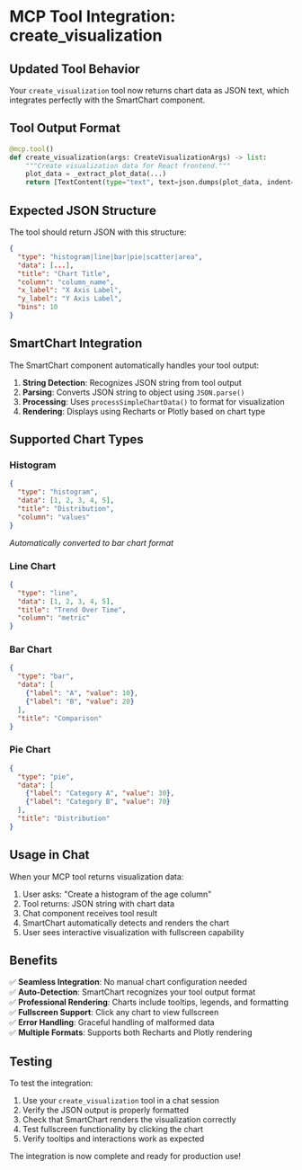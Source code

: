 # MCP Tool Integration: create_visualization

## Updated Tool Behavior

Your `create_visualization` tool now returns chart data as JSON text, which integrates perfectly with the SmartChart component.

## Tool Output Format

```python
@mcp.tool()
def create_visualization(args: CreateVisualizationArgs) -> list:
    """Create visualization data for React frontend."""
    plot_data = _extract_plot_data(...)
    return [TextContent(type="text", text=json.dumps(plot_data, indent=2))]
```

## Expected JSON Structure

The tool should return JSON with this structure:

```json
{
  "type": "histogram|line|bar|pie|scatter|area",
  "data": [...],
  "title": "Chart Title",
  "column": "column_name",
  "x_label": "X Axis Label",
  "y_label": "Y Axis Label",
  "bins": 10
}
```

## SmartChart Integration

The SmartChart component automatically handles your tool output:

1. **String Detection**: Recognizes JSON string from tool output
2. **Parsing**: Converts JSON string to object using `JSON.parse()`
3. **Processing**: Uses `processSimpleChartData()` to format for visualization
4. **Rendering**: Displays using Recharts or Plotly based on chart type

## Supported Chart Types

### Histogram
```json
{
  "type": "histogram",
  "data": [1, 2, 3, 4, 5],
  "title": "Distribution",
  "column": "values"
}
```
*Automatically converted to bar chart format*

### Line Chart
```json
{
  "type": "line",
  "data": [1, 2, 3, 4, 5],
  "title": "Trend Over Time",
  "column": "metric"
}
```

### Bar Chart
```json
{
  "type": "bar",
  "data": [
    {"label": "A", "value": 10},
    {"label": "B", "value": 20}
  ],
  "title": "Comparison"
}
```

### Pie Chart
```json
{
  "type": "pie",
  "data": [
    {"label": "Category A", "value": 30},
    {"label": "Category B", "value": 70}
  ],
  "title": "Distribution"
}
```

## Usage in Chat

When your MCP tool returns visualization data:

1. User asks: "Create a histogram of the age column"
2. Tool returns: JSON string with chart data
3. Chat component receives tool result
4. SmartChart automatically detects and renders the chart
5. User sees interactive visualization with fullscreen capability

## Benefits

✅ **Seamless Integration**: No manual chart configuration needed  
✅ **Auto-Detection**: SmartChart recognizes your tool output format  
✅ **Professional Rendering**: Charts include tooltips, legends, and formatting  
✅ **Fullscreen Support**: Click any chart to view fullscreen  
✅ **Error Handling**: Graceful handling of malformed data  
✅ **Multiple Formats**: Supports both Recharts and Plotly rendering  

## Testing

To test the integration:

1. Use your `create_visualization` tool in a chat session
2. Verify the JSON output is properly formatted
3. Check that SmartChart renders the visualization correctly
4. Test fullscreen functionality by clicking the chart
5. Verify tooltips and interactions work as expected

The integration is now complete and ready for production use!
